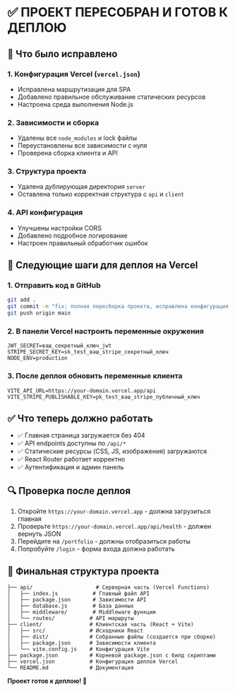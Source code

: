 # ✅ ПРОЕКТ ПЕРЕСОБРАН И ГОТОВ К ДЕПЛОЮ

## 🔧 Что было исправлено

### 1. Конфигурация Vercel (`vercel.json`)

- Исправлена маршрутизация для SPA
- Добавлено правильное обслуживание статических ресурсов
- Настроена среда выполнения Node.js

### 2. Зависимости и сборка

- Удалены все `node_modules` и lock файлы
- Переустановлены все зависимости с нуля
- Проверена сборка клиента и API

### 3. Структура проекта

- Удалена дублирующая директория `server`
- Оставлена только корректная структура с `api` и `client`

### 4. API конфигурация

- Улучшены настройки CORS
- Добавлено подробное логирование
- Настроен правильный обработчик ошибок

## 🚀 Следующие шаги для деплоя на Vercel

### 1. Отправить код в GitHub

```bash
git add .
git commit -m "fix: полная пересборка проекта, исправлена конфигурация Vercel"
git push origin main
```

### 2. В панели Vercel настроить переменные окружения

```
JWT_SECRET=ваш_секретный_ключ_jwt
STRIPE_SECRET_KEY=sk_test_ваш_stripe_секретный_ключ
NODE_ENV=production
```

### 3. После деплоя обновить переменные клиента

```
VITE_API_URL=https://your-domain.vercel.app/api
VITE_STRIPE_PUBLISHABLE_KEY=pk_test_ваш_stripe_публичный_ключ
```

## ✅ Что теперь должно работать

- ✅ Главная страница загружается без 404
- ✅ API endpoints доступны по `/api/*`
- ✅ Статические ресурсы (CSS, JS, изображения) загружаются
- ✅ React Router работает корректно
- ✅ Аутентификация и админ панель

## 🔍 Проверка после деплоя

1. Откройте `https://your-domain.vercel.app` - должна загрузиться главная
2. Проверьте `https://your-domain.vercel.app/api/health` - должен вернуть JSON
3. Перейдите на `/portfolio` - должны отобразиться работы
4. Попробуйте `/login` - форма входа должна работать

## 📁 Финальная структура проекта

```
├── api/                    # Серверная часть (Vercel Functions)
│   ├── index.js           # Главный файл API
│   ├── package.json       # Зависимости API
│   ├── database.js        # База данных
│   ├── middleware/        # Middleware функции
│   └── routes/           # API маршруты
├── client/               # Клиентская часть (React + Vite)
│   ├── src/              # Исходники React
│   ├── dist/             # Собранные файлы (создается при сборке)
│   ├── package.json      # Зависимости клиента
│   └── vite.config.js    # Конфигурация Vite
├── package.json          # Корневой package.json с билд скриптами
├── vercel.json           # Конфигурация деплоя Vercel
└── README.md             # Документация
```

**Проект готов к деплою! 🎉**
